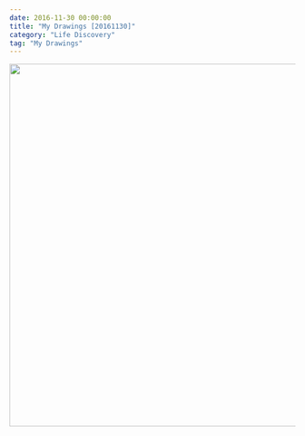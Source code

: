 ```yaml
---
date: 2016-11-30 00:00:00
title: "My Drawings [20161130]"
category: "Life Discovery"
tag: "My Drawings"
---
```


<img class="img-responsive center-block" src="https://raw.githubusercontent.com/joshua19881228/my_blogs/master/Life_Discovery/My_Drawings/20161130.jpg" alt="" width="640"/>